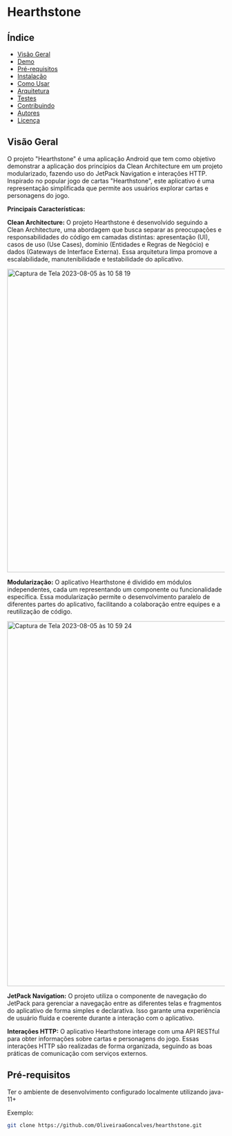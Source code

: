 # Hearthstone



## Índice

- [Visão Geral](#visão-geral)
- [Demo](#demo)
- [Pré-requisitos](#pré-requisitos)
- [Instalação](#instalação)
- [Como Usar](#como-usar)
- [Arquitetura](#arquitetura)
- [Testes](#testes)
- [Contribuindo](#contribuindo)
- [Autores](#autores)
- [Licença](#licença)

## Visão Geral

O projeto "Hearthstone" é uma aplicação Android que tem como objetivo demonstrar a aplicação dos princípios da Clean Architecture em um projeto modularizado, fazendo uso do JetPack Navigation e interações HTTP. Inspirado no popular jogo de cartas "Hearthstone", este aplicativo é uma representação simplificada que permite aos usuários explorar cartas e personagens do jogo.

**Principais Características:**

**Clean Architecture:** O projeto Hearthstone é desenvolvido seguindo a Clean Architecture, uma abordagem que busca separar as preocupações e responsabilidades do código em camadas distintas: apresentação (UI), casos de uso (Use Cases), domínio (Entidades e Regras de Negócio) e dados (Gateways de Interface Externa). Essa arquitetura limpa promove a escalabilidade, manutenibilidade e testabilidade do aplicativo.

<img width="702" alt="Captura de Tela 2023-08-05 às 10 58 19" src="https://github.com/OliveiraaGoncalves/hearthstone/assets/20058035/edbda2f2-c8d8-4517-872d-8c58a0e9d1c6">

**Modularização:** O aplicativo Hearthstone é dividido em módulos independentes, cada um representando um componente ou funcionalidade específica. Essa modularização permite o desenvolvimento paralelo de diferentes partes do aplicativo, facilitando a colaboração entre equipes e a reutilização de código.

<img width="844" alt="Captura de Tela 2023-08-05 às 10 59 24" src="https://github.com/OliveiraaGoncalves/hearthstone/assets/20058035/9597aa95-43ff-4bec-be39-44a95becae9f">

**JetPack Navigation:** O projeto utiliza o componente de navegação do JetPack para gerenciar a navegação entre as diferentes telas e fragmentos do aplicativo de forma simples e declarativa. Isso garante uma experiência de usuário fluída e coerente durante a interação com o aplicativo.

**Interações HTTP:** O aplicativo Hearthstone interage com uma API RESTful para obter informações sobre cartas e personagens do jogo. Essas interações HTTP são realizadas de forma organizada, seguindo as boas práticas de comunicação com serviços externos.

## Pré-requisitos

Ter o ambiente de desenvolvimento configurado localmente utilizando java-11+

Exemplo:

```bash
git clone https://github.com/OliveiraaGoncalves/hearthstone.git
